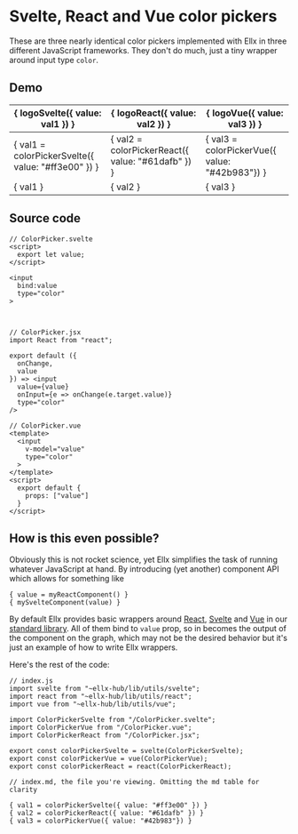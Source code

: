 # Svelte, React and Vue color pickers

These are three nearly identical color pickers implemented with Ellx in three different JavaScript frameworks. They don't do much, just a tiny wrapper around input type `color`.

## Demo

| { logoSvelte({ value: val1 }) } | { logoReact({ value: val2 }) } | { logoVue({ value: val3 }) } |
|--------|-------|-----|
| { val1 = colorPickerSvelte({ value: "#ff3e00" }) } | { val2 = colorPickerReact({ value: "#61dafb" }) } | { val3 = colorPickerVue({ value: "#42b983"}) } |
| { val1 } | { val2 } | { val3 } |


## Source code

<div id="code" class="flex flex-row">

<div class="w-1/3">

```
// ColorPicker.svelte
<script>
  export let value;
</script>

<input
  bind:value
  type="color"
>



```

</div>

<div class="w-1/3">

```
// ColorPicker.jsx
import React from "react";

export default ({
  onChange,
  value
}) => <input
  value={value}
  onInput={e => onChange(e.target.value)}
  type="color"
/>

```

</div>

<div class="w-1/3">

```
// ColorPicker.vue
<template>
  <input
    v-model="value"
    type="color"
  >
</template>
<script>
  export default {
    props: ["value"]
  }
</script>
```
</div>

</div>

## How is this even possible?

Obviously this is not rocket science, yet Ellx simplifies the task of running whatever JavaScript at hand. By introducing (yet another) component API which allows for something like

```
{ value = myReactComponent() }
{ mySvelteComponent(value) }
```

By default Ellx provides basic wrappers around [React](/ellx-hub/lib/utils/react.js), [Svelte]((/ellx-hub/lib/utils/svelte.js)) and [Vue](/ellx-hub/lib/utils/vue.js) in our [standard library](/ellx-hub/lib/). All of them bind to `value` prop, so in becomes the output of the component on the graph, which may not be the desired behavior but it's just an example of how to write Ellx wrappers.

Here's the rest of the code:
```
// index.js
import svelte from "~ellx-hub/lib/utils/svelte";
import react from "~ellx-hub/lib/utils/react";
import vue from "~ellx-hub/lib/utils/vue";

import ColorPickerSvelte from "/ColorPicker.svelte";
import ColorPickerVue from "/ColorPicker.vue";
import ColorPickerReact from "/ColorPicker.jsx";

export const colorPickerSvelte = svelte(ColorPickerSvelte);
export const colorPickerVue = vue(ColorPickerVue);
export const colorPickerReact = react(ColorPickerReact);

// index.md, the file you're viewing. Omitting the md table for clarity

{ val1 = colorPickerSvelte({ value: "#ff3e00" }) }
{ val2 = colorPickerReact({ value: "#61dafb" }) }
{ val3 = colorPickerVue({ value: "#42b983"}) }
```
